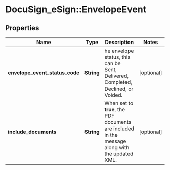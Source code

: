 # DocuSign_eSign::EnvelopeEvent

## Properties
Name | Type | Description | Notes
------------ | ------------- | ------------- | -------------
**envelope_event_status_code** | **String** | he envelope status, this can be Sent, Delivered, Completed, Declined, or Voided. | [optional] 
**include_documents** | **String** | When set to **true**, the PDF documents are included in the message along with the updated XML.  | [optional] 


